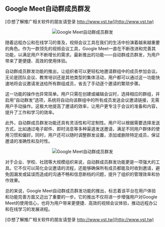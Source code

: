 ## **Google Meet自动群成员群发**

[😍想了解推广相关软件的朋友请登录 http://www.vst.tw](http://www.vst.tw)

 <center><img src="https://vst.tw/MP4/tuiguang/png/6.png" alt="Google Meet自动群成员群发"></center>

随着远程办公和在线学习的普及，视频会议工具在我们的生活中扮演着越来越重要的角色。作为一款领先的视频会议工具，Google Meet一直在不断改进和完善其功能，以满足用户不断增长的需求。最新推出的功能——自动群成员群发，为用户带来了更便捷、高效的使用体验。

自动群成员群发功能的推出，让组织者可以更轻松地邀请群组中的成员参加会议。无论是团队会议、教育培训还是其他类型的集体活动，用户都可以通过这一功能快速地将会议邀请发送给所有群组成员，省去了手动逐个邀请的繁琐步骤。

这一功能的操作也异常简单。用户只需在创建或编辑会议时，选择相应的群组，并启用“自动群发”选项，系统将自动向该群组中的所有成员发送会议邀请链接，无需用户手动操作。这极大地提高了邀请的效率，让用户更专注于会议的准备和内容，提升了工作和学习的效率。

此外，自动群成员群发功能还具有灵活性和可定制性。用户可以根据需要选择发送方式，比如通过电子邮件、即时消息等多种渠道发送邀请，满足不同用户群体的使用习惯和偏好。同时，用户还可以随时调整群发设置，添加或删除特定成员，保证邀请的准确性和及时性。

 <center><img src="https://vst.tw/MP4/tuiguang/png/7.png" alt="Google Meet自动群成员群发"></center>

对于企业、学校、社团等大规模组织来说，自动群成员群发功能更是一项强大的工具。它不仅可以简化会议邀请的流程，还能够确保所有成员都能及时收到邀请，避免因漏发或延误而造成的沟通不畅和信息断档的问题，提升了组织的管理效率和协作效果。

总的来说，Google Meet自动群成员群发功能的推出，标志着该平台在用户体验和功能完善方面又迈出了重要的一步。它的推出不仅将进一步增强用户对Google Meet的使用信心，也将为用户带来更便捷、高效的视频会议体验，推动远程办公和在线学习的发展进程。

[😍想了解推广相关软件的朋友请登录 http://www.vst.tw](http://www.vst.tw)



